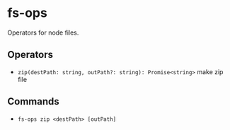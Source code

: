 # fs-ops

Operators for node files.

## Operators

- `zip(destPath: string, outPath?: string): Promise<string>` make zip file

## Commands

- `fs-ops zip <destPath> [outPath]`

